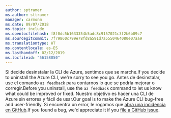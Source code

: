 ```yaml
---
author: sptramer
ms.author: sttramer
manager: carmonm
ms.date: 09/07/2018
ms.topic: include
ms.openlocfilehash: f8f0dc5b1633354b5adc8c9157021c3f2b6b09c7
ms.sourcegitcommit: 7f79860c799e78fd8a591d7a5550464080e07aa9
ms.translationtype: HT
ms.contentlocale: es-ES
ms.lasthandoff: 02/12/2019
ms.locfileid: "56158850"
---
```

<span data-ttu-id="ba5ea-101">Si decide desinstalar la CLI de Azure, sentimos que se marche.</span><span class="sxs-lookup"><span data-stu-id="ba5ea-101">If you decide to uninstall the Azure CLI, we're sorry to see you go.</span></span> <span data-ttu-id="ba5ea-102">Antes de desinstalar, use el comando `az feedback` para contarnos lo que se podría mejorar o corregir.</span><span class="sxs-lookup"><span data-stu-id="ba5ea-102">Before you uninstall, use the `az feedback` command to let us know what could be improved or fixed.</span></span> <span data-ttu-id="ba5ea-103">Nuestro objetivo es hacer una CLI de Azure sin errores y fácil de usar.</span><span class="sxs-lookup"><span data-stu-id="ba5ea-103">Our goal is to make the Azure CLI bug-free and user-friendly.</span></span> <span data-ttu-id="ba5ea-104">Si encuentra un error, le rogamos que [abra una incidencia en GitHub](https://github.com/Azure/azure-cli/issues).</span><span class="sxs-lookup"><span data-stu-id="ba5ea-104">If you found a bug, we'd appreciate it if you [file a GitHub issue](https://github.com/Azure/azure-cli/issues).</span></span>
